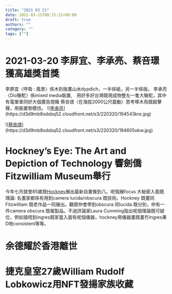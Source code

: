 ```yaml
---
title: "2021 03 21"
date: 2022-03-21T08:15:21+08:00
draft: true
authors: ""
category: ""
tags: [""]
---
```

# 2021-03-20 李屏宜、李承亮、蔡咅璟獲高雄獎首獎
李屏宜〈呼吸 : 風景〉係木刻版畫山水dypdich，一半係紙，另一半係版。
李承亮〈Dio駱駝〉係mixed media裝置,　用好多好台灣既現成物整左一隻大駱駝，其中有電單車同好大個廣告燈箱
蔡咅璟〈在海拔2000公尺震動〉思考啄木鳥既敲擊聲，用裝置黎模仿。
![[李承亮](https://d3d9mb8xdsbq52.cloudfront.net/s3/220320/194543kre.jpg　"李承亮")](https://d3d9mb8xdsbq52.cloudfront.net/s3/220320/194543kre.jpg)

![[蔡咅璟](https://d3d9mb8xdsbq52.cloudfront.net/s3/220320/194605okw.jpg　"蔡咅璟")](https://d3d9mb8xdsbq52.cloudfront.net/s3/220320/194605okw.jpg)

# Hockney’s Eye: The Art and Depiction of Technology 響劍僑Fitzwilliam Museum舉行
今年七月就會85歲既[Hockney](https://www.theguardian.com/artanddesign/2022/mar/20/hockneys-eye-the-art-and-depiction-of-technology-review-old-masters-meet-modern-icon)展出最新自畫像到八。呢個展focus 大秘密入面既理論: 名畫家都係有用到camera lucida/obscura 既技術。Hockney 既畫同Fitzwilliam 既老作品一同展出。觀眾仲會學到obscura 同lucida 既分別，仲有一件camera obscura 既複製品。不過評論家Laura Cumming指出呢個理論既可疑位，例如搵唔到ingres既家當入面有呢個儀器，hockney用儀器畫既畫冇Ingres果D咁consistent等等。

# 余德耀於香港離世

# 捷克皇室27歲William Rudolf Lobkowicz用NFT發揚家族收藏
